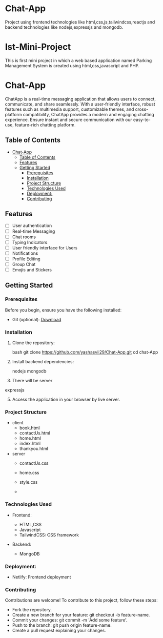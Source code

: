 # Chat-App
Project using frontend technologies like html,css,js,tailwindcss,reactjs and backend technologies like nodejs,expressjs and mongodb.
# Ist-Mini-Project
This is first mini project in which  a web based application named Parking Management System is created using html,css,javascript and PHP.

# Chat-App
ChatApp is a real-time messaging application that allows users to connect, communicate, and share seamlessly. With a user-friendly interface, robust features such as multimedia support, customizable themes, and cross-platform compatibility, ChatApp provides a modern and engaging chatting experience. Ensure instant and secure communication with our easy-to-use, feature-rich chatting platform.


## Table of Contents

- [Chat-App](#Chat-App)
  - [Table of Contents](#table-of-contents)
  - [Features](#features)
  - [Getting Started](#getting-started)
    - [Prerequisites](#prerequisites)
    - [Installation](#installation)
    - [Project Structure](#project-structure)
    - [Technologies Used](#technologies-used)
    - [Deployment:](#deployment)
    - [Contributing](#contributing)

## Features

- [ ] User authentication
- [ ] Real-time Messaging
- [ ] Chat rooms
- [ ] Typing Indicators
- [ ] User friendly interface for Users
- [ ] Notifications
- [ ] Profile Editing
- [ ] Group Chat
- [ ] Emojis and Stickers

## Getting Started

### Prerequisites

Before you begin, ensure you have the following installed:


- Git (optional): [Download](https://git-scm.com/downloads)

### Installation

1. Clone the repository:

   bash
   git clone https://github.com/yashasvii29/Chat-App.git
   cd chat-App
   

2. Install backend dependencies:
 
   nodejs
   mongodb


4. There will be server

  expressjs
   
5. Access the application in your browser by live server.

### Project Structure


- client
  - book.html
  - contactUs.html
  - home.html
  - index.html
  - thankyou.html
- server
  - contactUs.css
  - home.css
  - style.css

 
  - 
### Technologies Used

- Frontend:
  - HTML,CSS
  - Javascript
  - TailwindCSS: CSS framework
  
- Backend:
  - MongoDB

### Deployment:
- Netlify: Frontend deployment

### Contributing
Contributions are welcome! To contribute to this project, follow these steps:

-  Fork the repository.
- Create a new branch for your feature: git checkout -b feature-name.
- Commit your changes: git commit -m 'Add some feature'.
- Push to the branch: git push origin feature-name.
-  Create a pull request explaining your changes.
